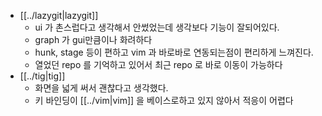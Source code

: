 - [[../lazygit|lazygit]]
  - ui 가 촌스럽다고 생각해서 안썼었는데 생각보다 기능이 잘되어있다.
  - graph 가 gui만큼이나 화려하다
  - hunk, stage 등이 편하고 vim 과 바로바로 연동되는점이 편리하게 느껴진다.
  - 열었던 repo 를 기억하고 있어서 최근 repo 로 바로 이동이 가능하다
- [[../tig|tig]]
  - 화면을 넓게 써서 괜찮다고 생각했다.
  - 키 바인딩이 [[../vim|vim]] 을 베이스로하고 있지 않아서 적응이 어렵다
